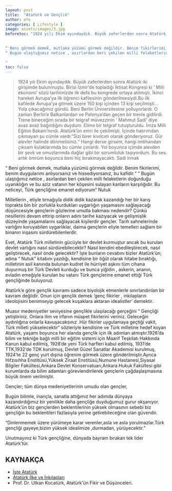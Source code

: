 ```yaml
---
layout: post
title:  "Atatürk ve Gençlik"
author: efe
categories: [ Lifestyle ]
image: assets/images/3.jpg
beforetoc: "1924 yılı Ekim ayındaydık. Büyük zaferlerden sonra Atatürk iki girişimde bulunmuştu. Birisi İzmir’de topladığı İktisat Kongresi ki ‘ Milli ekonomi’ sözü tarihimizde ilk defa bu kongrede ortaya atılmıştı. İkinci hareket Avrupa’ya ilk öğrenci kafilesinin gönderilmesiydi.Bu ilk kafilede Avrupa’ya gitmek üzere 150 kişi içinden 13 kişi seçilmişti…Yola çıkacağımız gündü. Beni Berlin Üniversitesine yolluyorlardı. O zaman Berlin’e Balkanlardan ve Polonya’dan geçen bir trenle gidilirdi. Trene bineceğim sırada bir telgraf müvezzinin ‘ Mahmut Sadi’ diye avaz avaz bağırdığını duydum. Elime bir telgraf tutuşturuldu. İmza Milli Eğitim Bakanı’nındı. Atatürk’ün emri ile çekilmişti. İçinde hatırımdan çıkmayan şu cümle vardı:“Sizi birer kıvılcım olarak gönderiyoruz. Gür alevler halinde dönmelisiniz.“ Hangi derse girsem, hangi imtihandan çıksam kulaklarımda bu cümle çınlardı. Yol boyunca içimde alevden bir şevk ve omuzlarımda dağlar gibi bir sorumluluk taşıyordum. Bu ses artık ömrüm boyunca beni hiç bırakmayacaktı.
                                                                                                           Sadi Irmak
                                                                                                           
“ Beni görmek demek, mutlaka yüzümü görmek değildir. Benim fikirlerimi, benim duygularımı anlıyorsanız ve hissediyorsanız, bu kafidir.“
“ Bugün ulaştığımız netice , asırlardan beri çekilen milli felaketlerin doğurduğu uyanıklığın ve bu aziz vatanın her köşesini sulayan kanların karşılığıdır. Bu neticeyi, Türk gençliğine emanet ediyorum“
                                                                                                           Nutuk                                                                                                 
"
toc: false
---
```

>1924 yılı Ekim ayındaydık. Büyük zaferlerden sonra Atatürk iki girişimde bulunmuştu. Birisi İzmir’de topladığı İktisat Kongresi ki ‘ Milli ekonomi’ sözü tarihimizde ilk defa bu kongrede ortaya atılmıştı. İkinci hareket Avrupa’ya ilk öğrenci kafilesinin gönderilmesiydi.Bu ilk kafilede Avrupa’ya gitmek üzere 150 kişi içinden 13 kişi seçilmişti…Yola çıkacağımız gündü. Beni Berlin Üniversitesine yolluyorlardı. O zaman Berlin’e Balkanlardan ve Polonya’dan geçen bir trenle gidilirdi. Trene bineceğim sırada bir telgraf müvezzinin ‘ Mahmut Sadi’ diye avaz avaz bağırdığını duydum. Elime bir telgraf tutuşturuldu. İmza Milli Eğitim Bakanı’nındı. Atatürk’ün emri ile çekilmişti. İçinde hatırımdan çıkmayan şu cümle vardı:“Sizi birer kıvılcım olarak gönderiyoruz. Gür alevler halinde dönmelisiniz.“ Hangi derse girsem, hangi imtihandan çıksam kulaklarımda bu cümle çınlardı. Yol boyunca içimde alevden bir şevk ve omuzlarımda dağlar gibi bir sorumluluk taşıyordum. Bu ses artık ömrüm boyunca beni hiç bırakmayacaktı.
                                                                                                           Sadi Irmak
                                                                                                           
“ Beni görmek demek, mutlaka yüzümü görmek değildir. Benim fikirlerimi, benim duygularımı anlıyorsanız ve hissediyorsanız, bu kafidir.“
“ Bugün ulaştığımız netice , asırlardan beri çekilen milli felaketlerin doğurduğu uyanıklığın ve bu aziz vatanın her köşesini sulayan kanların karşılığıdır. Bu neticeyi, Türk gençliğine emanet ediyorum“
                                                                                                           Nutuk    
                                                                                                           
                                                                                                           
 Milletlerin , etiyle tırnağıyla didik didik kazarak kazandığı her bir karış toprakta bin bir zorlukla kurdukları uygarlığın yaşamasını sağlayacağı düşüncesiyle gençlerin gözlerine umutla bakması nedendir? Çünkü nesillerini devam ettirip onların adını tarihe kazıyacak ve gelişmişlik düzeyinde yaşamalarını sağlayacak kişilerdir gençler. Tarih sahnelerinde varlığını koruyabilen uygarlıklar, daima gençlerin eliyle temelleri sağlam bir binanın inşasını sürdürebilenlerdir.
 
 Evet, Atatürk Türk milletinin gücüyle bir devlet kurmuştur ancak bu kurulan devlet varlığını nasıl sürdürebilecektir? Nasıl kendini ebedileştirecek, nasıl geliştirecek, nasıl önde gelecektir? İşte bunların cevabını bizler Atatürk’ün; adına “ Nutuk” kitabını yazdığı, kendisine bir öğüt olarak hitabe bıraktığı, milletinin asil kanında bulunan kudret ile hürriyet aşkını tüm cihana duyurmuş bir Türk Devleti kurduğu ve  bunca yiğidin , askerin, ananın, evladın emeğiyle kurulan bu vatanı Türk gençlerine emanet ettiği Türk gençliğinde buluyoruz. 

Atatürk’e göre gençlik kavramı sadece biyolojik etmenlerle sınırlandırılan bir kavram değildir. Onun için gençlik demek ‘genç fikirler , inkılapların ideolojisini benimseyip gelecek kuşaklara aktaran idealistler’ demektir.

Muasır medeniyetler seviyesine gençlikle ulaşılacağı gerçeğini “ Gençliği yetiştiriniz. Onlara ilim ve irfanın müspet fikirlerini veriniz. Geleceğin aydınlığına onlarla kavuşacaksınız .Hür fikirler uygulamaya geçtiği vakit, Türk milleti yükselecektir“ sözleriyle kendisine ve Türk milletine hedef koyan Atatürk, yaşamı boyunca her alanda gençlik için ilk adımları atmıştır.1926’da  bilim ve tekniğe bağlı milli bir eğitim sistemi için Maarif Teşkilatı Hakkında Kanun kabul edilmiş, 1928’de yeni Türk harfleri kabul edilmiş, 1931’de TTK,1932’de TDK kurulmuş, Devlet Güzel Sanatlar Akademisi kurulmuş, 1924’te 22 genç yurt dışına öğrenim görmek üzere gönderilmiştir.Ayrıca  Hıfzısıhha Enstitüsü,Yüksek Ziraat Enstitüsü,Numune Hastanesi,Siyasal Bilgiler Fakültesi,Ankara Devlet Konservatuarı,Ankara Hukuk Fakültesi gibi kurumlarda da bilim adamları görevlendirilerek  gençlerin çağdaşlaşmasına büyük önem verilmiştir.

Gençler; tüm dünya medeniyetlerinin umudu olan gençler,

Bugün bilimle, inançla, sanatla attığımız her adımda dünyaya kazandırdığımız bir yenilikle daha gençliğe duyduğumuz gurur okşanıyor. Atatürk’ün biz gençlerden beklentilerinin yüksek olmasının sebebi biz gençliğin  bu beklentileri fazlasıyla yerine getirebileceğine olan güvendir. 

“Dinlenmemek üzere yürümeye karar verenler,asla ve asla yorulmazlar.Türk gençliği gayeye,bizim yüksek idealimize ,durmadan, yürüyecektir.”

Unutmayınız ki Türk gençliğine, dünyada bayram bırakan tek lider Atatürk’tür. 

## KAYNAKÇA
- [İşte Atatürk](https://www.isteataturk.com/)
- [Atatürk İlke ve İnkılapları](https://www.mevkoleji.k12.tr/tr/kurumsal/ataturk-kosesi/ataturk-ilke-ve-inkilaplari/)
- Prof. Dr. Utkan Kocatürk, Atatürk'ün Fikir ve Düşünceleri.
